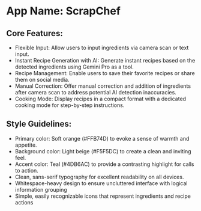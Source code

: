 # **App Name**: ScrapChef

## Core Features:

- Flexible Input: Allow users to input ingredients via camera scan or text input.
- Instant Recipe Generation with AI: Generate instant recipes based on the detected ingredients using Gemini Pro as a tool.
- Recipe Management: Enable users to save their favorite recipes or share them on social media.
- Manual Correction: Offer manual correction and addition of ingredients after camera scan to address potential AI detection inaccuracies.
- Cooking Mode: Display recipes in a compact format with a dedicated cooking mode for step-by-step instructions.

## Style Guidelines:

- Primary color: Soft orange (#FFB74D) to evoke a sense of warmth and appetite.
- Background color: Light beige (#F5F5DC) to create a clean and inviting feel.
- Accent color: Teal (#4DB6AC) to provide a contrasting highlight for calls to action.
- Clean, sans-serif typography for excellent readability on all devices.
- Whitespace-heavy design to ensure uncluttered interface with logical information grouping
- Simple, easily recognizable icons that represent ingredients and recipe actions